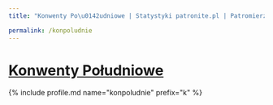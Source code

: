 ```yaml
---
title: "Konwenty Po\u0142udniowe | Statystyki patronite.pl | Patromierz"

permalink: /konpoludnie
---
```


# [Konwenty Południowe](https://patronite.pl/konpoludnie)

{% include profile.md name="konpoludnie" prefix="k" %}
